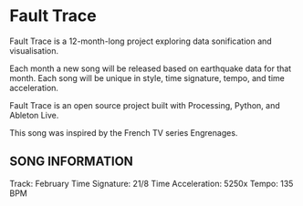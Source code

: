 # Fault Trace

Fault Trace is a 12-month-long project exploring data sonification and visualisation.

Each month a new song will be released based on earthquake data for that month. Each song will be unique in style, time signature, tempo, and time acceleration.

Fault Trace is an open source project built with Processing, Python, and Ableton Live.

This song was inspired by the French TV series Engrenages.

## SONG INFORMATION

Track: February
Time Signature: 21/8
Time Acceleration: 5250x
Tempo: 135 BPM
